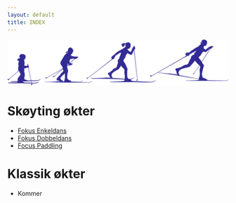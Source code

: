 ```yaml
---
layout: default
title: INDEX
---
```



![LOGO2](img/Langrenn.png)

# Skøyting økter

- [Fokus Enkeldans](FocusEnkeldans)
- [Fokus Dobbeldans](FocusDobbeldans)
- [Focus Paddling](FocusPaddling)


# Klassik økter

- Kommer
